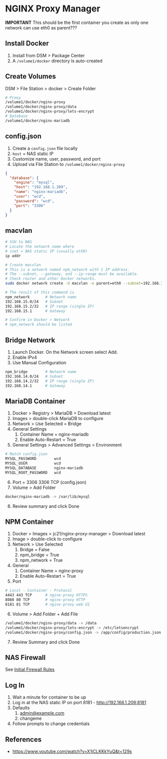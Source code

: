 # NGINX Proxy Manager

**IMPORTANT** This should be the first container you create as only one network can use eth0 as parent???

## Install Docker

1. Install from DSM > Package Center
2. A `/volume1/docker` directory is auto-created


## Create Volumes

DSM > File Station > docker > Create Folder

```bash
# Proxy
/volume1/docker/nginx-proxy
/volume1/docker/nginx-proxy/data
/volume1/docker/nginx-proxy/lets-encrypt
# Database
/volume1/docker/nginx-mariadb
```

## config.json

1. Create a `config.json` file locally
2. `host` = NAS static IP
3. Customize name, user, password, and port
4. Upload via File Station to `/volume1/docker/nginx-proxy`

```json
{
  "database": {
    "engine": "mysql",
    "host": "192.168.1.209",
    "name": "nginx-mariadb",
    "user": "wcd",
    "password": "wcd",
    "port": "3306"
  }
}
```

## macvlan 

```bash
# SSH to NAS
# Locate the network name where
# inet = NAS static IP (usually eth0)
ip addr

# Create macvlan
# This is a network named npm_network with 1 IP address.
# The --subnet, --gateway, and --ip-range must be available.
# Check router and other Docker networks.
sudo docker network create -d macvlan -o parent=eth0 --subnet=192.168.15.0/24 --gateway=192.168.15.1 --ip-range=192.168.15.2/32 npm_network

# The result of this command is
npm_network       # Network name
192.168.15.0/24   # Subnet
192.168.15.2/32   # IP range (single IP)
192.168.15.1      # Gateway

# Confirm in Docker > Network
# npm_network should be listed
```

## Bridge Network

1. Launch Docker. On the Network screen select Add.
2. Enable IPv4
3. Use Manual Configuration

```bash
npm_bridge        # Network name
192.168.14.0/24   # Subnet
192.168.14.2/32   # IP range (single IP)
192.168.14.1      # Gateway
```

## MariaDB Container

1. Docker > Registry > MariaDB > Download latest
2. Images > double-click MariaDB to configure
3. Network > Use Selected = Bridge
4. General Settings
   1. Container Name = nginx-mariadb
   2. Enable Auto-Restart = True
5. General Settings > Advanced Settings > Environment
   
```bash
# Match config.json
MYSQL_PASSWORD        wcd
MYSQL_USER            wcd
MYSQL_DATABASE        nginx-mariadb
MYSQL_ROOT_PASSWORD   wcd
```
6. Port = 3306 3306 TCP (config.json)
7. Volume > Add Folder

```bash
docker/nginx-mariadb -> /var/lib/mysql
```
8. Review summary and click Done


## NPM Container

1. Docker > Images > jc21/nginx-proxy-manager > Download latest
2. Image > double-click to configure
3. Network > Use Selected
   1. Bridge = False
   2. npm_bridge = True
   3. npm_network = True
4. General 
   1. Container Name = nginx-proxy
   2. Enable Auto-Restart = True
5. Port
   
```bash
# Local - Container - Protocol
4443 443 TCP      # nginx-proxy HTTPS
8080 80 TCP       # nginx-proxy HTTP
8181 81 TCP       # nginx-proxy web UI
```
6. Volume > Add Folder + Add File
   
```bash
/volume1/docker/nginx-proxy/data -> /data
/volume1/docker/nginx-proxy/lets-encrypt -> /etc/letsencrypt
/volume1/docker/nginx-proxy/config.json -> /app/config/production.json
```
7.  Review Summary and click Done


## NAS Firewall

See [Initial Firewall Rules](network.md/#initial-firewall-rules)


## Log In

1. Wait a minute for container to be up
2. Log in at the NAS static IP on port 8181 - http://192.168.1.209:8181
3. Defaults 
   1. admin@example.com
   2. changeme
4. Follow prompts to change credentials


## References

* https://www.youtube.com/watch?v=X1jCLKKkYuQ&t=129s

